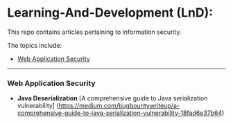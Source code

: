 # Learning-And-Development (LnD):

This repo contains articles pertaining to information security.

The topics include:

- [Web Application Security](#webapp)


----------

### Web Application Security
	
- **Java Deserialization**
[A comprehensive guide to Java serialization vulnerability] (https://medium.com/bugbountywriteup/a-comprehensive-guide-to-java-serialization-vulnerability-18fad6e37b64)


